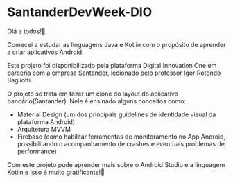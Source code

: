 # SantanderDevWeek-DIO

Olá a todos!👋 

Comecei a estudar as linguagens Java e Kotlin com o propósito de aprender a criar aplicativos Android. 

Este projeto foi disponibilizado pela plataforma Digital Innovation One em parceria com a empresa Santander, lecionado pelo professor Igor Rotondo Bagliotti. 

O projeto se trata em fazer um clone do layout do aplicativo bancário(Santander). Nele é ensinado alguns conceitos como:

* Material Design (um dos principais guidelines de identidade visual da plataforma Android)
* Arquitetura MVVM
* Firebase (como habilitar ferramentas de monitoramento no App Android, possibilitando o acompanhamento de crashes e eventuais problemas de performance)


Com este projeto pude aprender mais sobre o Android Studio e a linguagem Kotlin e isso é muito gratificante!🙏
